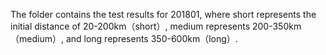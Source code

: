 The folder contains the test results for 201801, where short represents the initial distance of 20-200km（short）, medium represents 200-350km（medium）, and long represents 350-600km（long）.
